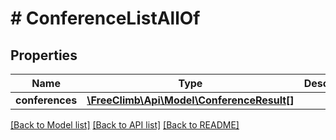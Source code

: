 # # ConferenceListAllOf

## Properties

Name | Type | Description | Notes
------------ | ------------- | ------------- | -------------
**conferences** | [**\FreeClimb\Api\Model\ConferenceResult[]**](ConferenceResult.md) |  | [optional]

[[Back to Model list]](../../README.md#models) [[Back to API list]](../../README.md#endpoints) [[Back to README]](../../README.md)
